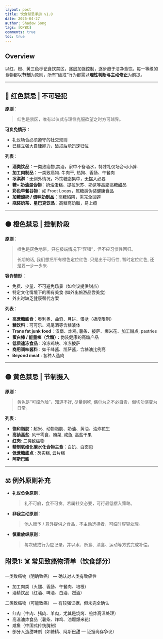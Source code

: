 ```yaml
---
layout: post
title: 饮食禁忌手册 v1.0
date: 2025-04-27
author: Shadow Song
tags: [OPBC]
comments: true
toc: true
---
```


## Overview

以红、橙、黄三色标记食饮禁区，逐层加强控制，逐步趋于洁净食饮。每一等级的食物都以**节制**为原则，所有“破戒”行为都需以**理性判断与主动修正**为前提。

---

## 🔴 红色禁忌 | **不可轻犯**

**原则**：
> 红色是禁区，唯有以仪式与理性克服欲望之时方可越界。

**可负免情形**：

- 礼仪场合必须遵守的社交规则
- 已建立强大自律能力，破戒后能迅速归位

**列表**：

- **酒类饮品**：一类致癌物,禁酒，家中不备酒水，特殊礼仪场合可小醉. 
- **加工肉制品**：一类致癌物. 牛肉干, 热狗、香肠、午餐肉
- **冰淇淋**：无例外情况，冷饮糖脂集中，无摆入必要
- **糖+ 奶油混合物**：奶油蛋糕、提拉米苏、奶茶等高脂高糖甜品
- **彩色早餐谷物**：如 Froot Loops，属糖类伪装健康食品
- **加糖酸奶 / 调味奶制品**：高糖陷阱，需完全回避
- **瓶装奶茶、星巴克饮品**：高糖高奶脂，易上瘾

---

## 🟠 橙色禁忌 | **控制阶段**

**原则**：
> 橙色是灰色地带，只在极端情况下“容错”，但不应习惯性回归。
> 
> 长期的话, 我们想把所有橙色定位红色. 只是出于可行性, 暂时定位红色, 还是要一步一步来. 

**容许情形**：

- 免费、少量、不可避免场景（如会议提供甜点）
- 特定文化情境下的稀有美食 (如外出旅游品尝美食)
- 外出时缺乏健康替代方案

**列表**：

- **高蔗糖甜食**：奥利奥、曲奇、月饼、蛋挞（极度限制）
- **糖饮料**：可可乐、鸡尾酒等含糖液体
- **Trans fat junk food**：汉堡、炸鸡, 薯条、披萨、爆米花、加工甜点, pastries
- **蛋白棒 / 能量棒（含糖）**：伪装健康的高糖产品
- **低质速冻食品**：冷冻鸡块、冷冻披萨
- **商用调味酱料**：如千峰酱、凯萨酱，含糖油比例高
- **Beyond meat** : 各种人造肉

---

## 🟡 黄色禁忌 | **节制摄入**

**原则**：
> 黄色是“可控危险”，知道不好, 尽量别吃, 偶尔为之不必自责，但切勿演变为日常。

**列表**：

- **饱和脂肪**：超米、动物脂肪、奶油、黄油、油炸花生
- **高钠高盐**: 风干零食、腌菜, 咸鱼, 高盐干果
- **红肉**: 二类致癌物
- **精制氧维化碳水化合物主食**：白饥、白面包
- **低蔗糖甜点** : 芡实糕, 云片糕
- **阿斯巴甜**

---

## ⚖️ 例外原则补充

- **礼仪负免原则**：

  > 礼不可府，食不可贪。若属社交必要，可行最低摆入策略。
- **非我主动原则**：

  > 他人赠予 / 意外提供之食品，不主动选择者，可临时容容处理。
- **慎重放纵原则**：


  > 每次破戒行为应记录，并以水、断食、清食、运动等方式完成补偿。
  
## 附录1: ☠️ 常见致癌物清单（饮食部分）
  
一类致癌物（明确致癌） — 确认对人类有致癌性

- 加工肉类（火腿、香肠、午餐肉、培根）
- 酒精饮品（红酒、啤酒、白酒、烈酒）

二类致癌物（可能致癌） — 有较强证据，但未完全确认

- 红肉（牛肉、猪肉、羊肉，尤其是烧烤、煎炸高温处理）
- 高温油炸食品（薯条、炸鸡、油爆爆米花）
- 咸鱼（中国式传统腌制）
- 部分人造甜味剂（如糖精、阿斯巴甜 — 证据尚存争议）

